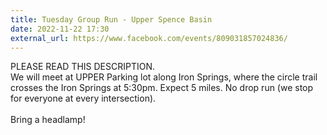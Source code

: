 ```yaml
---
title: Tuesday Group Run - Upper Spence Basin
date: 2022-11-22 17:30
external_url: https://www.facebook.com/events/809031857024836/
---
```

PLEASE READ THIS DESCRIPTION. <br>
  We will meet at UPPER Parking lot along Iron Springs, where the circle trail crosses the Iron Springs at 5&#58;30pm. Expect 5 miles. No drop run (we stop for everyone at every intersection). <br>
  <br>
  Bring a headlamp!<br>
  <br>
  <br>
  <br>
  
